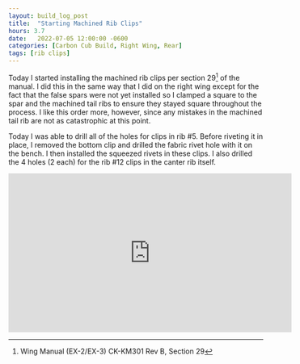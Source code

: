 ```yaml
---
layout: build_log_post
title:  "Starting Machined Rib Clips"
hours: 3.7
date:   2022-07-05 12:00:00 -0600
categories: [Carbon Cub Build, Right Wing, Rear]
tags: [rib clips]
---
```


Today I started installing the machined rib clips per section 29[^section-29-ref] of the manual. I did this in the same way that I did on the right wing except for the fact that the false spars were not yet installed so I clamped a square to the spar and the machined tail ribs to ensure they stayed square throughout the process. I like this order more, however, since any mistakes in the machined tail rib are not as catastrophic at this point.

Today I was able to drill all of the holes for clips in rib #5. Before riveting it in place, I removed the bottom clip and drilled the fabric rivet hole with it on the bench. I then installed the squeezed rivets in these clips. I also drilled the 4 holes (2 each) for the rib #12 clips in the canter rib itself.

<iframe width="560" height="315" src="https://www.youtube.com/embed/KEsB6aMcEW4" title="YouTube video player" frameborder="0" allow="accelerometer; autoplay; clipboard-write; encrypted-media; gyroscope; picture-in-picture" allowfullscreen></iframe>

[^section-29-ref]: Wing Manual (EX-2/EX-3) CK-KM301 Rev B, Section 29